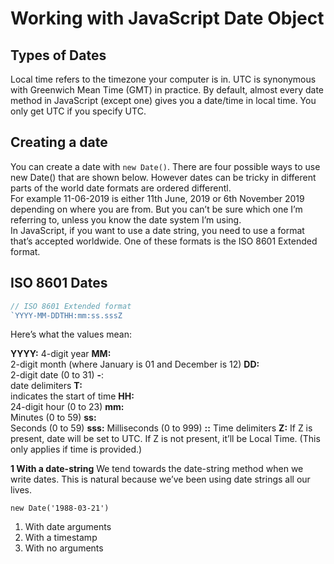 # Working with JavaScript Date Object

## Types of Dates

Local time refers to the timezone your computer is in.
UTC is synonymous with Greenwich Mean Time (GMT) in practice.
By default, almost every date method in JavaScript (except one) gives you a date/time in local time. You only get UTC if you specify UTC.

## Creating a date

You can create a date with `new Date()`.
There are four possible ways to use new Date() that are shown below. However dates can be tricky in different parts of the world date formats are ordered differentl.  
For example 11-06-2019 is either 11th June, 2019 or 6th November 2019 depending on where you are from. But you can’t be sure which one I’m referring to, unless you know the date system I’m using.  
In JavaScript, if you want to use a date string, you need to use a format that’s accepted worldwide. One of these formats is the ISO 8601 Extended format.

## ISO 8601 Dates

```javascript
// ISO 8601 Extended format
`YYYY-MM-DDTHH:mm:ss.sssZ
```

Here’s what the values mean:

**YYYY:**
4-digit year
**MM:**  
2-digit month (where January is 01 and December is 12)
**DD:**  
2-digit date (0 to 31)
**-**:  
date delimiters
**T:**  
indicates the start of time
**HH:**  
24-digit hour (0 to 23)
**mm:**  
Minutes (0 to 59)
**ss:**  
Seconds (0 to 59)
**sss:** Milliseconds (0 to 999)
**::** Time delimiters
**Z:** If Z is present, date will be set to UTC. If Z is not present, it’ll be Local Time. (This only applies if time is provided.)

**1 With a date-string**
We tend towards the date-string method when we write dates. This is natural because we’ve been using date strings all our lives.

```
new Date('1988-03-21')
```

1. With date arguments
2. With a timestamp
3. With no arguments
